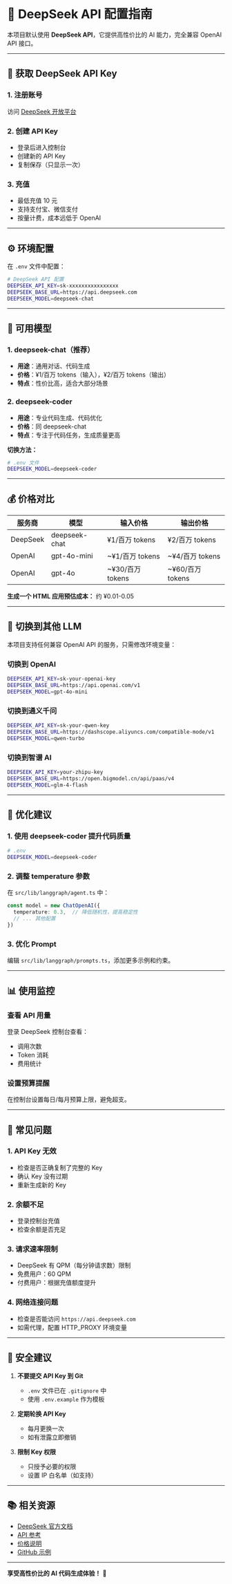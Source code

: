 # 🤖 DeepSeek API 配置指南

本项目默认使用 **DeepSeek API**，它提供高性价比的 AI 能力，完全兼容 OpenAI API 接口。

---

## 📝 获取 DeepSeek API Key

### 1. 注册账号
访问 [DeepSeek 开放平台](https://platform.deepseek.com/)

### 2. 创建 API Key
- 登录后进入控制台
- 创建新的 API Key
- 复制保存（只显示一次）

### 3. 充值
- 最低充值 10 元
- 支持支付宝、微信支付
- 按量计费，成本远低于 OpenAI

---

## ⚙️ 环境配置

在 `.env` 文件中配置：

```bash
# DeepSeek API 配置
DEEPSEEK_API_KEY=sk-xxxxxxxxxxxxxxxx
DEEPSEEK_BASE_URL=https://api.deepseek.com
DEEPSEEK_MODEL=deepseek-chat
```

---

## 🎯 可用模型

### 1. deepseek-chat（推荐）
- **用途**：通用对话、代码生成
- **价格**：¥1/百万 tokens（输入），¥2/百万 tokens（输出）
- **特点**：性价比高，适合大部分场景

### 2. deepseek-coder
- **用途**：专业代码生成、代码优化
- **价格**：同 deepseek-chat
- **特点**：专注于代码任务，生成质量更高

**切换方法：**
```bash
# .env 文件
DEEPSEEK_MODEL=deepseek-coder
```

---

## 💰 价格对比

| 服务商 | 模型 | 输入价格 | 输出价格 |
|--------|------|----------|----------|
| DeepSeek | deepseek-chat | ¥1/百万 tokens | ¥2/百万 tokens |
| OpenAI | gpt-4o-mini | ~¥1/百万 tokens | ~¥4/百万 tokens |
| OpenAI | gpt-4o | ~¥30/百万 tokens | ~¥60/百万 tokens |

**生成一个 HTML 应用预估成本：** 约 ¥0.01-0.05

---

## 🔧 切换到其他 LLM

本项目支持任何兼容 OpenAI API 的服务，只需修改环境变量：

### 切换到 OpenAI
```bash
DEEPSEEK_API_KEY=sk-your-openai-key
DEEPSEEK_BASE_URL=https://api.openai.com/v1
DEEPSEEK_MODEL=gpt-4o-mini
```

### 切换到通义千问
```bash
DEEPSEEK_API_KEY=sk-your-qwen-key
DEEPSEEK_BASE_URL=https://dashscope.aliyuncs.com/compatible-mode/v1
DEEPSEEK_MODEL=qwen-turbo
```

### 切换到智谱 AI
```bash
DEEPSEEK_API_KEY=your-zhipu-key
DEEPSEEK_BASE_URL=https://open.bigmodel.cn/api/paas/v4
DEEPSEEK_MODEL=glm-4-flash
```

---

## 🚀 优化建议

### 1. 使用 deepseek-coder 提升代码质量
```bash
# .env
DEEPSEEK_MODEL=deepseek-coder
```

### 2. 调整 temperature 参数
在 `src/lib/langgraph/agent.ts` 中：
```typescript
const model = new ChatOpenAI({
  temperature: 0.3,  // 降低随机性，提高稳定性
  // ... 其他配置
})
```

### 3. 优化 Prompt
编辑 `src/lib/langgraph/prompts.ts`，添加更多示例和约束。

---

## 📊 使用监控

### 查看 API 用量
登录 DeepSeek 控制台查看：
- 调用次数
- Token 消耗
- 费用统计

### 设置预算提醒
在控制台设置每日/每月预算上限，避免超支。

---

## 🐛 常见问题

### 1. API Key 无效
- 检查是否正确复制了完整的 Key
- 确认 Key 没有过期
- 重新生成新的 Key

### 2. 余额不足
- 登录控制台充值
- 检查余额是否充足

### 3. 请求速率限制
- DeepSeek 有 QPM（每分钟请求数）限制
- 免费用户：60 QPM
- 付费用户：根据充值额度提升

### 4. 网络连接问题
- 检查是否能访问 `https://api.deepseek.com`
- 如需代理，配置 HTTP_PROXY 环境变量

---

## 🔐 安全建议

1. **不要提交 API Key 到 Git**
   - `.env` 文件已在 `.gitignore` 中
   - 使用 `.env.example` 作为模板

2. **定期轮换 API Key**
   - 每月更换一次
   - 如有泄露立即撤销

3. **限制 Key 权限**
   - 只授予必要的权限
   - 设置 IP 白名单（如支持）

---

## 📚 相关资源

- [DeepSeek 官方文档](https://platform.deepseek.com/docs)
- [API 参考](https://platform.deepseek.com/api-docs)
- [价格说明](https://platform.deepseek.com/pricing)
- [GitHub 示例](https://github.com/deepseek-ai)

---

**享受高性价比的 AI 代码生成体验！** 🎉
